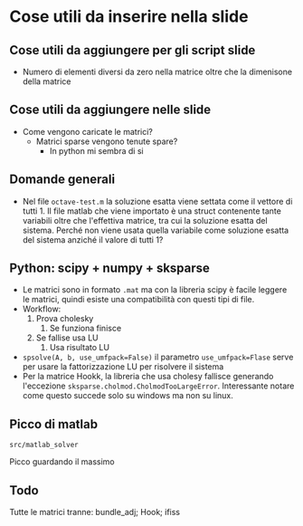 # Cose utili da inserire nella slide

## Cose utili da aggiungere per gli script slide
- Numero di elementi diversi da zero nella matrice oltre che la dimenisone della matrice  


## Cose utili da aggiungere nelle slide
- Come vengono caricate le matrici? 
    - Matrici sparse vengono tenute spare?
        - In python mi sembra di si
    

## Domande generali
- Nel file `octave-test.m` la soluzione esatta viene settata come il vettore di tutti 1. Il file matlab che viene importato è una struct contenente tante variabili oltre che l'effettiva matrice, tra cui la soluzione esatta del sistema. Perché non viene usata quella variabile come soluzione esatta del sistema anziché il valore di tutti 1? 
## Python: scipy + numpy + sksparse
- Le matrici sono in formato `.mat` ma con la libreria scipy è facile leggere le matrici, quindi esiste una compatibilità con questi tipi di file.
- Workflow:
  1. Prova cholesky
        1. Se funziona finisce
    2. Se fallise usa LU
        1. Usa risultato LU
- `spsolve(A, b, use_umfpack=False)` il parametro `use_umfpack=Flase` serve per usare la fattorizzazione LU per risolvere il sistema
- Per la matrice Hookk, la libreria che usa cholesy fallisce generando l'eccezione `sksparse.cholmod.CholmodTooLargeError`. Interessante notare come questo succede solo su windows ma non su linux.

## Picco di matlab
`src/matlab_solver`

Picco guardando il massimo

## Todo
Tutte le matrici tranne: bundle_adj; Hook; ifiss